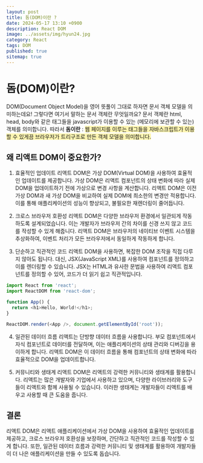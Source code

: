 ```yaml
---
layout: post
title: 돔(DOM)이란 ? 
date: 2024-05-17 13:10 +0900
description: React DOM
image: ../assets/img/hyun24.jpg
category: React
tags: DOM
published: true
sitemap: true
---
```


# 돔(DOM)이란?

DOM(Document Object Model)을 영어 뜻풀이 그대로 하자면 문서 객체 모델을 의미하는데요!
그렇다면 여기서 말하는 문서 객체란 무엇일까요?
문서 객체란 html, head, body와 같은 태그들을 javascript가 이용할 수 있는 (메모리에 보관할 수 있는) 객체를 의미합니다.
따라서 <strong>돔이란</strong> : <span style="background-color:#fff5b1">웹 페이지를 이루는 태그들을 자바스크립트가 이용할 수 있게끔 브라우저가 트리구조로 만든 객체 모델을 의미합니다.</span>

## 왜 리액트 DOM이 중요한가?

1. 효율적인 업데이트
리액트 DOM은 가상 DOM(Virtual DOM)을 사용하여 효율적인 업데이트를 제공합니다. 가상 DOM은 리액트 컴포넌트의 상태 변화에 따라 실제 DOM을 업데이트하기 전에 가상으로 변경 사항을 계산합니다. 리액트 DOM은 이전 가상 DOM과 새 가상 DOM을 비교하여 실제 DOM에 최소한의 변경만 적용합니다. 이를 통해 애플리케이션의 성능이 향상되고, 불필요한 재렌더링이 줄어듭니다.

2. 크로스 브라우저 호환성
리액트 DOM은 다양한 브라우저 환경에서 일관되게 작동하도록 설계되었습니다. 이는 개발자가 브라우저 간의 차이를 신경 쓰지 않고 코드를 작성할 수 있게 해줍니다. 리액트 DOM은 브라우저의 네이티브 이벤트 시스템을 추상화하여, 이벤트 처리가 모든 브라우저에서 동일하게 작동하게 합니다.

3. 단순하고 직관적인 코드
리액트 DOM을 사용하면, 복잡한 DOM 조작을 직접 다루지 않아도 됩니다. 대신, JSX(JavaScript XML)를 사용하여 컴포넌트를 정의하고 이를 렌더링할 수 있습니다. JSX는 HTML과 유사한 문법을 사용하여 리액트 컴포넌트를 정의할 수 있어, 코드가 더 읽기 쉽고 직관적입니다.
````javascript
import React from 'react';
import ReactDOM from 'react-dom';

function App() {
  return <h1>Hello, World!</h1>;
}

ReactDOM.render(<App />, document.getElementById('root'));
````

4. 일관된 데이터 흐름
리액트는 단방향 데이터 흐름을 사용합니다. 부모 컴포넌트에서 자식 컴포넌트로 데이터를 전달하며, 이는 애플리케이션의 상태 관리와 디버깅을 용이하게 합니다. 리액트 DOM은 이 데이터 흐름을 통해 컴포넌트의 상태 변화에 따라 효율적으로 DOM을 업데이트합니다.

5. 커뮤니티와 생태계
리액트 DOM은 리액트의 강력한 커뮤니티와 생태계를 활용합니다. 리액트는 많은 개발자와 기업에서 사용하고 있으며, 다양한 라이브러리와 도구들이 리액트와 함께 사용될 수 있습니다. 이러한 생태계는 개발자들이 리액트를 배우고 사용할 때 큰 도움을 줍니다.

## 결론

리액트 DOM은 리액트 애플리케이션에서 가상 DOM을 사용하여 효율적인 업데이트를 제공하고, 크로스 브라우저 호환성을 보장하며, 간단하고 직관적인 코드를 작성할 수 있게 합니다. 또한, 일관된 데이터 흐름과 강력한 커뮤니티 및 생태계를 활용하여 개발자들이 더 나은 애플리케이션을 만들 수 있도록 돕습니다.
